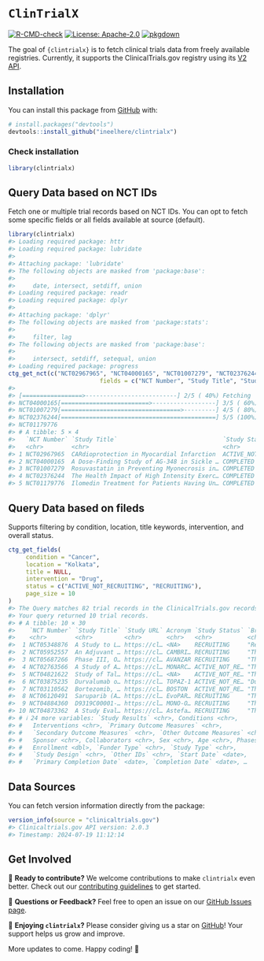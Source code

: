 
<!-- README.md is generated from README.Rmd. Please edit that file -->

# `ClinTrialX`

<!-- badges: start -->

[![R-CMD-check](https://github.com/ineelhere/clintrialx/actions/workflows/R-CMD-check.yaml/badge.svg)](https://github.com/ineelhere/clintrialx/actions/workflows/R-CMD-check.yaml)
[![License:
Apache-2.0](https://img.shields.io/badge/license-Apache--2.0-blue.svg)](https://opensource.org/licenses/Apache-2.0)
[![pkgdown](https://img.shields.io/badge/pkgdown-docs-blue.svg)](https://ineelhere.github.io/clintrialx/)

<!-- badges: end -->

The goal of `{clintrialx}` is to fetch clinical trials data from freely
available registries. Currently, it supports the ClinicalTrials.gov
registry using its [V2 API](https://clinicaltrials.gov/data-api/api).

## Installation

You can install this package from
[GitHub](https://github.com/ineelhere/clintrialx) with:

``` r
# install.packages("devtools")
devtools::install_github("ineelhere/clintrialx")
```

### Check installation

``` r
library(clintrialx)
```

## Query Data based on NCT IDs

Fetch one or multiple trial records based on NCT IDs. You can opt to
fetch some specific fields or all fields available at source (default).

``` r
library(clintrialx)
#> Loading required package: httr
#> Loading required package: lubridate
#> 
#> Attaching package: 'lubridate'
#> The following objects are masked from 'package:base':
#> 
#>     date, intersect, setdiff, union
#> Loading required package: readr
#> Loading required package: dplyr
#> 
#> Attaching package: 'dplyr'
#> The following objects are masked from 'package:stats':
#> 
#>     filter, lag
#> The following objects are masked from 'package:base':
#> 
#>     intersect, setdiff, setequal, union
#> Loading required package: progress
ctg_get_nct(c("NCT02967965", "NCT04000165", "NCT01007279", "NCT02376244", "NCT01179776"),
                          fields = c("NCT Number", "Study Title", "Study Status", "Sponsor"))
#> 
#> [=================>--------------------------] 2/5 ( 40%) Fetching
#> NCT04000165[=========================>------------------] 3/5 ( 60%) Fetching
#> NCT01007279[==================================>---------] 4/5 ( 80%) Fetching
#> NCT02376244[============================================] 5/5 (100%) Fetching
#> NCT01179776
#> # A tibble: 5 × 4
#>   `NCT Number` `Study Title`                              `Study Status` Sponsor
#>   <chr>        <chr>                                      <chr>          <chr>  
#> 1 NCT02967965  CARdioprotection in Myocardial Infarction  ACTIVE_NOT_RE… EZUS-L…
#> 2 NCT04000165  A Dose-Finding Study of AG-348 in Sickle … COMPLETED      Nation…
#> 3 NCT01007279  Rosuvastatin in Preventing Myonecrosis in… COMPLETED      Univer…
#> 4 NCT02376244  The Health Impact of High Intensity Exerc… COMPLETED      Liverp…
#> 5 NCT01179776  Ilomedin Treatment for Patients Having Un… COMPLETED      Thromb…
```

## Query Data based on fileds

Supports filtering by condition, location, title keywords, intervention,
and overall status.

``` r
ctg_get_fields(
     condition = "Cancer",
     location = "Kolkata",
     title = NULL,
     intervention = "Drug",
     status = c("ACTIVE_NOT_RECRUITING", "RECRUITING"),
     page_size = 10
)
#> The Query matches 82 trial records in the ClinicalTrials.gov records.
#> Your query returned 10 trial records.
#> # A tibble: 10 × 30
#>    `NCT Number` `Study Title` `Study URL` Acronym `Study Status` `Brief Summary`
#>    <chr>        <chr>         <chr>       <chr>   <chr>          <chr>          
#>  1 NCT05348876  A Study to L… https://cl… <NA>    RECRUITING     "Researchers a…
#>  2 NCT05952557  An Adjuvant … https://cl… CAMBRI… RECRUITING     "This is a Pha…
#>  3 NCT05687266  Phase III, O… https://cl… AVANZAR RECRUITING     "This is a Pha…
#>  4 NCT02763566  A Study of A… https://cl… MONARC… ACTIVE_NOT_RE… "The main purp…
#>  5 NCT04821622  Study of Tal… https://cl… <NA>    ACTIVE_NOT_RE… "The purpose o…
#>  6 NCT03875235  Durvalumab o… https://cl… TOPAZ-1 ACTIVE_NOT_RE… "Durvalumab or…
#>  7 NCT03110562  Bortezomib, … https://cl… BOSTON  ACTIVE_NOT_RE… "This Phase 3,…
#>  8 NCT06120491  Saruparib (A… https://cl… EvoPAR… RECRUITING     "The intention…
#>  9 NCT04884360  D9319C00001-… https://cl… MONO-O… RECRUITING     "This is a Pha…
#> 10 NCT04873362  A Study Eval… https://cl… Astefa… RECRUITING     "This is a Pha…
#> # ℹ 24 more variables: `Study Results` <chr>, Conditions <chr>,
#> #   Interventions <chr>, `Primary Outcome Measures` <chr>,
#> #   `Secondary Outcome Measures` <chr>, `Other Outcome Measures` <chr>,
#> #   Sponsor <chr>, Collaborators <chr>, Sex <chr>, Age <chr>, Phases <chr>,
#> #   Enrollment <dbl>, `Funder Type` <chr>, `Study Type` <chr>,
#> #   `Study Design` <chr>, `Other IDs` <chr>, `Start Date` <date>,
#> #   `Primary Completion Date` <date>, `Completion Date` <date>, …
```

## Data Sources

You can fetch version information directly from the package:

``` r
version_info(source = "clinicaltrials.gov")
#> Clinicaltrials.gov API version: 2.0.3
#> Timestamp: 2024-07-19 11:12:14
```

## Get Involved

🚀 **Ready to contribute?** We welcome contributions to make
`clintrialx` even better. Check out our [contributing
guidelines](https://github.com/ineelhere/clintrialx/blob/main/CONTRIBUTING.md)
to get started.

💬 **Questions or Feedback?** Feel free to open an issue on our [GitHub
Issues page](https://github.com/ineelhere/clintrialx/issues).

🌟 **Enjoying `clintrialx`?** Please consider giving us a star on
[GitHub](https://github.com/ineelhere/clintrialx)! Your support helps us
grow and improve.

More updates to come. Happy coding! 🎉
